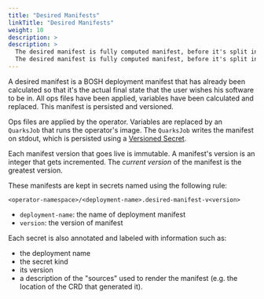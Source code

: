 ```yaml
---
title: "Desired Manifests"
linkTitle: "Desired Manifests"
weight: 10
description: >
description: >
  The desired manifest is fully computed manifest, before it's split into smaller 'instance group' manifests.
  The desired manifest is fully computed manifest, before it's split into smaller 'instance group' manifests.
---
```


A desired manifest is a BOSH deployment manifest that has already been calculated so that it's the actual final state that the user wishes his software to be in. All ops files have been applied, variables have been calculated and replaced. This manifest is persisted and versioned.

Ops files are applied by the operator.
Variables are replaced by an `QuarksJob` that runs the operator's image. The `QuarksJob` writes the manifest on stdout, which is persisted using a [Versioned Secret](https://github.com/cloudfoundry-incubator/quarks-job/blob/master/docs/quarksjob.md#versioned-secrets).

Each manifest version that goes live is immutable.
A manifest's version is an integer that gets incremented.
The _current version_ of the manifest is the greatest version.

These manifests are kept in secrets named using the following rule:

```plain
<operator-namespace>/<deployment-name>.desired-manifest-v<version>
```

- `deployment-name`: the name of deployment manifest
- `version`: the version of manifest

Each secret is also annotated and labeled with information such as:

- the deployment name
- the secret kind
- its version
- a description of the "sources" used to render the manifest (e.g. the location of the CRD that generated it).
